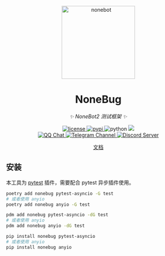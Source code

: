 <!-- markdownlint-disable MD033 MD041 -->

<p align="center">
  <a href="https://v2.nonebot.dev/"><img src="https://github.com/nonebot/nonebug/raw/master/assets/logo.png" width="200" height="200" alt="nonebot"></a>
</p>

<div align="center">

# NoneBug

<!-- prettier-ignore-start -->
<!-- markdownlint-disable-next-line MD036 -->
_✨ NoneBot2 测试框架 ✨_
<!-- prettier-ignore-end -->

</div>

<p align="center">
  <a href="https://raw.githubusercontent.com/nonebot/nonebug/master/LICENSE">
    <img src="https://img.shields.io/github/license/nonebot/nonebug" alt="license">
  </a>
  <a href="https://pypi.python.org/pypi/nonebug">
    <img src="https://img.shields.io/pypi/v/nonebug" alt="pypi">
  </a>
  <img src="https://img.shields.io/badge/python-3.8+-blue" alt="python">
  <a href="https://codecov.io/gh/nonebot/nonebug">
    <img src="https://codecov.io/gh/nonebot/nonebug/branch/master/graph/badge.svg?token=LDK2OFR231"/>
  </a>
  <br />
  <a href="https://jq.qq.com/?_wv=1027&k=5OFifDh">
    <img src="https://img.shields.io/badge/qq%E7%BE%A4-768887710-orange?style=flat-square" alt="QQ Chat">
  </a>
  <a href="https://t.me/botuniverse">
    <img src="https://img.shields.io/badge/telegram-botuniverse-blue?style=flat-square" alt="Telegram Channel">
  </a>
  <a href="https://discord.gg/VKtE6Gdc4h">
    <img src="https://discordapp.com/api/guilds/847819937858584596/widget.png?style=shield" alt="Discord Server">
  </a>
</p>

<p align="center">
  <a href="https://v2.nonebot.dev/docs/best-practice/testing/">文档</a>
</p>

## 安装

本工具为 [pytest](https://docs.pytest.org/en/stable/) 插件，需要配合 pytest 异步插件使用。

```bash
poetry add nonebug pytest-asyncio -G test
# 或者使用 anyio
poetry add nonebug anyio -G test
```

```bash
pdm add nonebug pytest-asyncio -dG test
# 或者使用 anyio
pdm add nonebug anyio -dG test
```

```bash
pip install nonebug pytest-asyncio
# 或者使用 anyio
pip install nonebug anyio
```
